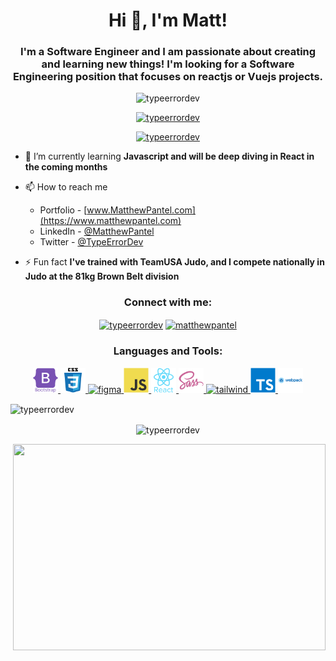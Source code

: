 <h1 align="center">Hi 👋, I'm Matt!</h1>
<h3 align="center">I'm a Software Engineer and I am passionate about creating and learning new things! I'm looking for a Software Engineering position that focuses on reactjs or Vuejs projects.</h3>

<p align="center"> <img src="https://komarev.com/ghpvc/?username=typeerrordev&label=Profile%20views&color=0e75b6&style=flat" alt="typeerrordev" /> </p>

<p align="center"> <a href="https://github.com/ryo-ma/github-profile-trophy"><img src="https://github-profile-trophy.vercel.app/?username=typeerrordev" alt="typeerrordev" /></a> </p>

<p align="center"> <a href="https://twitter.com/typeerrordev" target="blank"><img src="https://img.shields.io/twitter/follow/typeerrordev?logo=twitter&style=for-the-badge" alt="typeerrordev" /></a> </p>

- 🌱 I’m currently learning **Javascript and will be deep diving in React in the coming months**

- 📫 How to reach me 
  - Portfolio - [www.MatthewPantel.com](https://www.matthewpantel.com)
  - LinkedIn - [@MatthewPantel](https://www.linkedin.com/in/MatthewPantel)
  - Twitter - [@TypeErrorDev](https://www.twitter.com/TypeErrorDev)

- ⚡ Fun fact **I've trained with TeamUSA Judo, and I compete nationally in Judo at the 81kg Brown Belt division**

<h3 align="center">Connect with me:</h3>
<p align="center">
<a href="https://twitter.com/typeerrordev" target="blank"><img align="center" src="https://raw.githubusercontent.com/rahuldkjain/github-profile-readme-generator/master/src/images/icons/Social/twitter.svg" alt="typeerrordev" height="30" width="40" /></a>
<a href="https://linkedin.com/in/matthewpantel" target="blank"><img align="center" src="https://raw.githubusercontent.com/rahuldkjain/github-profile-readme-generator/master/src/images/icons/Social/linked-in-alt.svg" alt="matthewpantel" height="30" width="40" /></a>
</p>

<h3 align="center">Languages and Tools:</h3>
<p align="center"> <a href="https://getbootstrap.com" target="_blank" rel="noreferrer"> <img src="https://raw.githubusercontent.com/devicons/devicon/master/icons/bootstrap/bootstrap-plain-wordmark.svg" alt="bootstrap" width="40" height="40"/> </a> <a href="https://www.w3schools.com/css/" target="_blank" rel="noreferrer"> <img src="https://raw.githubusercontent.com/devicons/devicon/master/icons/css3/css3-original-wordmark.svg" alt="css3" width="40" height="40"/> </a> <a href="https://www.figma.com/" target="_blank" rel="noreferrer"> <img src="https://www.vectorlogo.zone/logos/figma/figma-icon.svg" alt="figma" width="40" height="40"/> </a> <a href="https://developer.mozilla.org/en-US/docs/Web/JavaScript" target="_blank" rel="noreferrer"> <img src="https://raw.githubusercontent.com/devicons/devicon/master/icons/javascript/javascript-original.svg" alt="javascript" width="40" height="40"/> </a> <a href="https://reactjs.org/" target="_blank" rel="noreferrer"> <img src="https://raw.githubusercontent.com/devicons/devicon/master/icons/react/react-original-wordmark.svg" alt="react" width="40" height="40"/> </a> <a href="https://sass-lang.com" target="_blank" rel="noreferrer"> <img src="https://raw.githubusercontent.com/devicons/devicon/master/icons/sass/sass-original.svg" alt="sass" width="40" height="40"/> </a> <a href="https://tailwindcss.com/" target="_blank" rel="noreferrer"> <img src="https://www.vectorlogo.zone/logos/tailwindcss/tailwindcss-icon.svg" alt="tailwind" width="40" height="40"/> </a> <a href="https://www.typescriptlang.org/" target="_blank" rel="noreferrer"> <img src="https://raw.githubusercontent.com/devicons/devicon/master/icons/typescript/typescript-original.svg" alt="typescript" width="40" height="40"/> </a> <a href="https://webpack.js.org" target="_blank" rel="noreferrer"> <img src="https://raw.githubusercontent.com/devicons/devicon/d00d0969292a6569d45b06d3f350f463a0107b0d/icons/webpack/webpack-original-wordmark.svg" alt="webpack" width="40" height="40"/> </a> </p>

<p><img align="center" src="https://github-readme-stats.vercel.app/api/top-langs?username=typeerrordev&show_icons=true&locale=en&layout=compact" alt="typeerrordev" /></p>

<p align="center"><img align="center" src="https://github-readme-streak-stats.herokuapp.com/?user=typeerrordev&" alt="typeerrordev" /></p>
<a target="_blank">
  <img align="right" height="330px" width="500px" src="https://wakatime.com/share/@16c5dd78-106c-414b-8db4-1f9997584cea/6c236710-b07a-49d0-b996-f00d7b192fbe.svg" >
</a>
